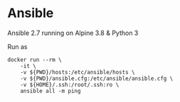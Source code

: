 Ansible
=======

Ansible 2.7 running on Alpine 3.8 & Python 3

Run as

```
docker run --rm \
	-it \
	-v ${PWD}/hosts:/etc/ansible/hosts \
	-v ${PWD}/ansible.cfg:/etc/ansible/ansible.cfg \
	-v ${HOME}/.ssh:/root/.ssh:ro \
	ansible all -m ping
```
